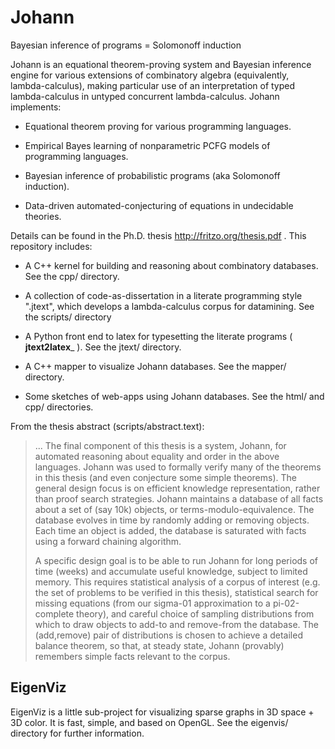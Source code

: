 
Johann
======
Bayesian inference of programs = Solomonoff induction

Johann is an equational theorem-proving system and Bayesian inference engine for various extensions of combinatory algebra (equivalently, lambda-calculus),
making particular use of an interpretation of typed lambda-calculus in untyped concurrent lambda-calculus.
Johann implements:

* Equational theorem proving for various programming languages.

* Empirical Bayes learning of nonparametric PCFG models of programming languages.

* Bayesian inference of probabilistic programs (aka Solomonoff induction).

* Data-driven automated-conjecturing of equations in undecidable theories.

Details can be found in the Ph.D. thesis http://fritzo.org/thesis.pdf .
This repository includes:

* A C++ kernel for building and reasoning about combinatory databases.
  See the cpp/ directory.

* A collection of code-as-dissertation in a literate programming style ".jtext",
  which develops a lambda-calculus corpus for datamining.
  See the scripts/ directory

* A Python front end to latex for typesetting the literate programs
  ( __jtext2latex___ ).
  See the jtext/ directory.

* A C++ mapper to visualize Johann databases.
  See the mapper/ directory.

* Some sketches of web-apps using Johann databases.
  See the html/ and cpp/ directories.

From the thesis abstract (scripts/abstract.text):

> ...
> The final component of this thesis is a system, Johann, for automated
> reasoning about equality and order in the above languages.
> Johann was used to formally verify many of the theorems in this thesis
> (and even conjecture some simple theorems).
> The general design focus is on efficient knowledge representation, rather than
> proof search strategies.
> Johann maintains a database of all facts about a set of (say 10k) objects, or
> terms-modulo-equivalence.
> The database evolves in time by randomly adding or removing objects.
> Each time an object is added, the database is saturated with facts using a
> forward chaining algorithm.
>
> A specific design goal is to be able to run Johann for long periods of time
> (weeks) and accumulate useful knowledge, subject to limited memory.
> This requires statistical analysis of a corpus of interest (e.g.
> the set of problems to be verified in this thesis), statistical search for
> missing equations (from our sigma-01 approximation to a pi-02-complete
> theory), and careful choice of sampling distributions from which to draw
> objects to add-to and remove-from the database.
> The (add,remove) pair of distributions is chosen to achieve a detailed balance
> theorem, so that, at steady state, Johann (provably) remembers simple facts
> relevant to the corpus.

EigenViz
--------

EigenViz is a little sub-project for visualizing sparse graphs
in 3D space + 3D color.
It is fast, simple, and based on OpenGL.
See the eigenvis/ directory for further information.

